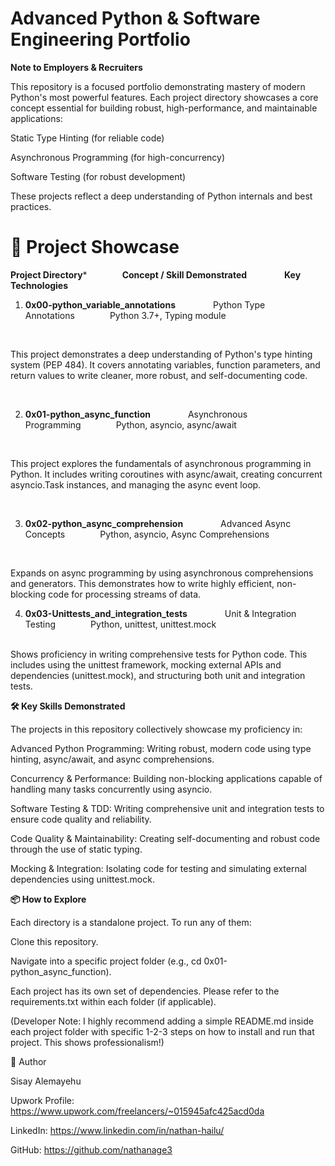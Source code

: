 # Advanced Python & Software Engineering Portfolio

**Note to Employers & Recruiters**

This repository is a focused portfolio demonstrating mastery of modern Python's most powerful features. Each project directory showcases a core concept essential for building robust, high-performance, and maintainable applications:

Static Type Hinting (for reliable code)

Asynchronous Programming (for high-concurrency)

Software Testing (for robust development)

These projects reflect a deep understanding of Python internals and best practices.

# 🚀 Project Showcase

**Project Directory***&emsp;&emsp;&emsp;&emsp;**Concept / Skill Demonstrated**&emsp;&emsp;&emsp;&emsp; **Key Technologies**

1. **0x00-python_variable_annotations** &emsp;&emsp;&emsp;&emsp;Python Type Annotations&emsp;&emsp;&emsp;&emsp;Python 3.7+, Typing module

<br />

This project demonstrates a deep understanding of Python's type hinting system (PEP 484). It covers annotating variables, function parameters, and return values to write cleaner, more robust, and self-documenting code.

<br />

2. **0x01-python_async_function** &emsp;&emsp;&emsp;&emsp;Asynchronous Programming&emsp;&emsp;&emsp;&emsp;Python, asyncio, async/await
<br />

This project explores the fundamentals of asynchronous programming in Python. It includes writing coroutines with async/await, creating concurrent asyncio.Task instances, and managing the async event loop.

<br />

3. **0x02-python_async_comprehension** &emsp;&emsp;&emsp;&emsp;Advanced Async Concepts&emsp;&emsp;&emsp;&emsp;Python, asyncio, Async Comprehensions

<br />

Expands on async programming by using asynchronous comprehensions and generators. This demonstrates how to write highly efficient, non-blocking code for processing streams of data.
<br />

4. **0x03-Unittests_and_integration_tests** &emsp;&emsp;&emsp;&emsp;Unit & Integration Testing&emsp;&emsp;&emsp;&emsp;Python, unittest, unittest.mock
<br />
Shows proficiency in writing comprehensive tests for Python code. This includes using the unittest framework, mocking external APIs and dependencies (unittest.mock), and structuring both unit and integration tests.

<br />

**🛠️ Key Skills Demonstrated**

The projects in this repository collectively showcase my proficiency in:

Advanced Python Programming: Writing robust, modern code using type hinting, async/await, and async comprehensions.

Concurrency & Performance: Building non-blocking applications capable of handling many tasks concurrently using asyncio.

Software Testing & TDD: Writing comprehensive unit and integration tests to ensure code quality and reliability.

Code Quality & Maintainability: Creating self-documenting and robust code through the use of static typing.

Mocking & Integration: Isolating code for testing and simulating external dependencies using unittest.mock.

**📦 How to Explore**

Each directory is a standalone project. To run any of them:

Clone this repository.

Navigate into a specific project folder (e.g., cd 0x01-python_async_function).

Each project has its own set of dependencies. Please refer to the requirements.txt within each folder (if applicable).

(Developer Note: I highly recommend adding a simple README.md inside each project folder with specific 1-2-3 steps on how to install and run that project. This shows professionalism!)

👤 Author

Sisay Alemayehu

Upwork Profile: https://www.upwork.com/freelancers/~015945afc425acd0da

LinkedIn: https://www.linkedin.com/in/nathan-hailu/

GitHub: https://github.com/nathanage3
